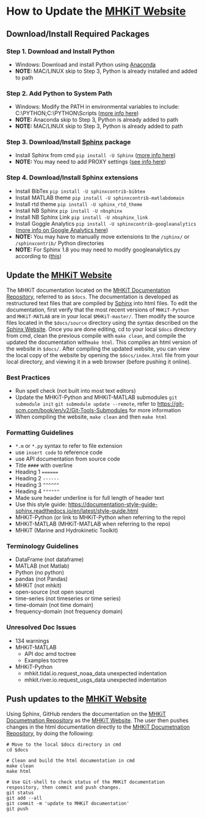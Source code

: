
# How to Update the [MHKiT Website](https://MHKiT-Software.github.io/MHKiT/)

## Download/Install Required Packages
### Step 1. Download and Install Python
  - Windows: Download and install Python using [Anaconda](https://www.anaconda.com/distribution/)
  - **NOTE:** MAC/LINUX skip to Step 3, Python is already installed and added to path

### Step 2. Add Python to System Path
  - Windows: Modify the PATH in environmental variables to include: C:\PYTHON;C:\PYTHON\Scripts
  ([more info here](http://stackoverflow.com/questions/3701646/how-to-add-to-the-pythonpath-in-windows-7))
  - **NOTE:** Anaconda skip to Step 3,  Python is already added to path
  - **NOTE:** MAC/LINUX skip to Step 3, Python is already added to path

### Step 3. Download/Install [Sphinx](http://www.sphinx-doc.org/en/stable/index.html) package
  - Install Sphinx from cmd ``pip install -U Sphinx``
    ([more info here](http://www.sphinx-doc.org/en/master/usage/installation.html))
  - **NOTE:** You may need to add PROXY settings ([see info here](https://cinhtau.net/2018/04/16/python-proxy-windows/))

### Step 4. Download/Install Sphinx extensions
  - Install BibTex ``pip install -U sphinxcontrib-bibtex``
  - Install MATLAB theme ``pip install -U sphinxcontrib-matlabdomain``
  - Install rtd theme ``pip install -U sphinx_rtd_theme``
  - Install NB Sphinx ``pip install -U nbsphinx``
  - Install NB Sphinx Link ``pip install -U nbsphinx_link``
  - Install Goggle Analytics ``pip install -U sphinxcontrib-googleanalytics``
  ([more info on Google Analytics here](https://pypi.org/project/sphinxcontrib-googleanalytics/))
  - **NOTE:** You may have to manually move extensions to the ``/sphinx/`` or ``/sphinxcontrib/`` Python directories
  - **NOTE:** For Sphinx 1.8 you may need to modify googleanalytics.py according to ([this](https://jiangsheng.net/2019/01/05/fix-sphinxcontrib-googleanalytics-on-sphinx-1-8/))


## Update the [MHKiT Website](https://MHKiT-Software.github.io/MHKiT/)
The MHKiT documentation located on the [MHKiT Documentation Repository](https://github.com/MHKiT-Code-Hub/MHKiT/), referred to as ``$docs``. The documentation is developed as restructured text files that are compiled by [Sphinx](http://www.sphinx-doc.org/en/master/) into html files. To edit the documentation, first verify that the most recent versions of ``MHKiT-Python`` and ``MHKiT-MATLAB`` are in your local ``$MHKiT-master/``. Then modify the source files located in the ``$docs/source`` directory using the syntax described on the [Sphinx Website](http://www.sphinx-doc.org/en/master/). Once you are done editing, cd to your local ``$docs`` directory from cmd, clean the previous compile with ``make clean``, and compile the updated the documentation with``make html``. This compiles an html version of the website in ``$docs/``. After compiling the updated website, you can view the local copy of the website by opening the ``$docs/index.html`` file from your local directory, and viewing it in a web browser (before pushing it online).

### Best Practices
  - Run spell check (not built into most text editors)
  - Update the MHKiT-Python and MHKiT-MATLAB submodules ``git submodule init`` ``git submodule update --remote``, refer to https://git-scm.com/book/en/v2/Git-Tools-Submodules for more information
  - When compiling the website, ``make clean`` and then ``make html``

### Formatting Guidelines
  - `*.m` or `*.py` syntax to refer to file extension
  - use ``insert code`` to reference code
  - use API documentation from source code
  - Title `####` with overline
  - Heading 1 `======`
  - Heading 2 `------`
  - Heading 3 `^^^^^^`
  - Heading 4 `""""""`
  - Made sure header underline is for full length of header text
  - Use this style guide: https://documentation-style-guide-sphinx.readthedocs.io/en/latest/style-guide.html
  - MHKiT-Python (or link to MHKiT-Python when referring to the repo)
  - MHKiT-MATLAB (MHKiT-MATLAB when referring to the repo)
  - MHKiT (Marine and Hydrokinetic Toolkit)


### Terminology Guidelines
  - DataFrame (not dataframe)
  - MATLAB (not Matlab)
  - Python (no python)
  - pandas (not Pandas)
  - MHKiT (not mhkit)
  - open-source (not open source)
  - time-series (not timeseries or time series)
  - time-domain (not time domain)
  - frequency-domain (not frequency domain)


### Unresolved Doc Issues
  - 134 warnings
  - MHKiT-MATLAB
    - API doc amd toctree
    - Examples toctree
  - MHKiT-Python
    - mhkit.tidal.io.request_noaa_data unexpected indentation
    - mhkit.river.io.request_usgs_data unexpected indentation



## Push updates to the [MHKiT Website](https://MHKiT-Software.github.io/MHKiT/)
Using Sphinx, GitHub renders the documentation on the [MHKiT Documetnation Repository](https://github.com/MHKiT-Code-Hub/MHKiT/) as the [MHKiT Website](https://mhkit-code-hub.github.io/MHKiT/). The user then pushes changes in the html documentation directly to the [MHKiT Documetnation Repository](https://github.com/MHKiT-Code-Hub/MHKiT/), by doing the following:

  ```Shell
  # Move to the local $docs directory in cmd
  cd $docs

  # Clean and build the html documentation in cmd
  make clean
  make html

  # Use Git-shell to check status of the MHKiT documentation respository, then commit and push changes.
  git status
  git add --all
  git commit -m 'update to MHKiT documentation'
  git push
  ```



